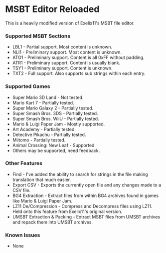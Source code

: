 # MSBT Editor Reloaded
This is a heavily modified version of Exelix11's MSBT file editor.

### Supported MSBT Sections
* LBL1 - Partial support. Most content is unknown.
* NLI1 - Preliminary support. Most content is unknown.
* ATO1 - Preliminary support. Content is all 0xFF without padding.
* ATR1 - Preliminary support. Content is usually blank.
* TSY1 - Preliminary support. Content is unknown.
* TXT2 - Full support. Also supports sub strings within each entry.

### Supported Games
* Super Mario 3D Land - Not tested.
* Mario Kart 7 - Partially tested.
* Super Mario Galaxy 2 - Partially tested.
* Super Smash Bros. 3DS - Partially tested.
* Super Smash Bros. WiiU - Partially tested.
* Mario & Luigi Paper Jam - Mostly supported.
* Art Academy - Partially tested.
* Detective Pikachu - Partially tested.
* Miitomo - Partially tested.
* Animal Crossing: New Leaf - Supported.
* Others may be supported, need feedback.

### Other Features
* Find - I've added the ability to search for strings in the file making translation that much easier.
* Export CSV - Exports the currently open file and any changes made to a CSV file.
* BG4 Extraction - Extract files from within BG4 archives found in games like Mario & Luigi Paper Jam.
* LZ11 De/Compression - Compress and Decompress files using LZ11. Held onto this feature from Exelix11's original version.
* UMSBT Extraction & Packing - Extract MSBT files from UMSBT archives and repack them into UMSBT archives.

### Known Issues
* None
